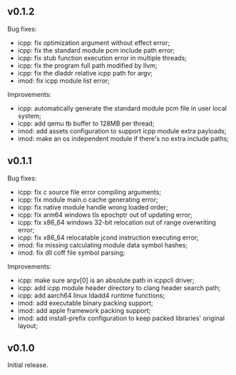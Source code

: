 ## v0.1.2
Bug fixes:
 * icpp: fix optimization argument without effect error;
 * icpp: fix the standard module pcm include path error;
 * icpp: fix stub function execution error in multiple threads;
 * icpp: fix the program full path modified by llvm;
 * icpp: fix the dladdr relative icpp path for argv;
 * imod: fix icpp module list error;

Improvements:
 * icpp: automatically generate the standard module pcm file in user local system;
 * icpp: add qemu tb buffer to 128MB per thread;
 * imod: add assets configuration to support icpp module extra payloads;
 * imod: make an os independent module if there's no extra include paths;

## v0.1.1
Bug fixes:
 * icpp: fix c source file error compiling arguments;
 * icpp: fix module main.o cache generating error;
 * icpp: fix native module handle wrong loaded order;
 * icpp: fix arm64 windows tls epochptr out of updating error;
 * icpp: fix x86_64 windows 32-bit relocation out of range overwriting error;
 * icpp: fix x86_64 relocatable jcond instruction executing error;
 * imod: fix missing calculating module data symbol hashes;
 * imod: fix dll coff file symbol parsing;

Improvements:
 * icpp: make sure argv[0] is an absolute path in icppcli driver;
 * icpp: add icpp module header directory to clang header search path;
 * icpp: add aarch64 linux ldadd4 runtime functions;
 * imod: add executable binary packing support;
 * imod: add apple framework packing support;
 * imod: add install-prefix configuration to keep packed libraries' original layout;

## v0.1.0
Initial release.
